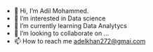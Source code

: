 - 👋 Hi, I’m Adil Mohammed.
- 👀 I’m interested in Data science
- 🌱 I’m currently learning Data Analytycs
- 💞️ I’m looking to collaborate on ...
- 📫 How to reach me adelkhan272@gmai.com

<!---
adelmohammed536/adelmohammed536 is a ✨ special ✨ repository because its `README.md` (this file) appears on your GitHub profile.
You can click the Preview link to take a look at your changes.
--->
